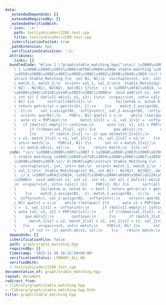 ```yaml
---
data:
  _extendedDependsOn: []
  _extendedRequiredBy: []
  _extendedVerifiedWith:
  - icon: ':x:'
    path: test/yukicoder/2288.test.cpp
    title: test/yukicoder/2288.test.cpp
  _isVerificationFailed: true
  _pathExtension: hpp
  _verificationStatusIcon: ':x:'
  attributes:
    links: []
  bundledCode: "#line 1 \"graph/stable_matching.hpp\"\n\n// \u30B0\u30EB\u30FC\u30D7\
    \ 1 \u306B\u3068\u3063\u3066\u6700\u9069\u306A stable matching \u304C\u5B58\u5728\
    \u3059\u308B\u306E\u3067\u305D\u308C\u3092\u304B\u3048\u3059.\n// O((N+M)logM)\n\
    struct Stable_Matching {\n  int N1, N2;\n  vvc<tuple<int, int, int>> dat;\n  vc<int>\
    \ match_1, match_2;\n  vc<int> val_1, val_2;\n\n  Stable_Matching(int N1, int\
    \ N2) : N1(N1), N2(N2), dat(N1) {}\n\n  // x \u306F\u4FA1\u5024, \u5927\u304D\u3044\
    \u65B9\u304C\u512A\u5148\u3055\u308C\u308B\n  void add(int v1, int v2, int x1,\
    \ int x2) { dat[v1].eb(v2, x1, x2); }\n\n  vc<pair<int, int>> calc() {\n    FOR(v1,\
    \ N1) {\n      sort(all(dat[v1]),\n           [&](auto& a, auto& b) -> bool {\
    \ return get<1>(a) < get<1>(b); });\n    }\n    match_1.assign(N1, -1), match_2.assign(N2,\
    \ -1);\n    val_1.assign(N1, -infty<int>), val_2.assign(N2, -infty<int>);\n  \
    \  vc<int> que(N1);\n    FOR(v, N1) que[v] = v;\n    while (len(que)) {\n    \
    \  auto v1 = POP(que);\n      match_1[v1] = -1, val_1[v1] = -infty<int>;\n   \
    \   if (dat[v1].empty()) continue;\n      auto [v2, x1, x2] = POP(dat[v1]);\n\
    \      if (!chmax(val_2[v2], x2)) {\n        que.eb(v1);\n        continue;\n\
    \      }\n      if (match_2[v2] != -1) que.eb(match_2[v2]);\n      match_1[v1]\
    \ = v2, match_2[v2] = v1, val_1[v1] = x1, val_2[v2] = x2;\n    }\n    vc<pair<int,\
    \ int>> match;\n    FOR(v1, N1) {\n      int v2 = match_1[v1];\n      if (v2 !=\
    \ -1) match.eb(v1, v2);\n    }\n    return match;\n  }\n};\n"
  code: "\n// \u30B0\u30EB\u30FC\u30D7 1 \u306B\u3068\u3063\u3066\u6700\u9069\u306A\
    \ stable matching \u304C\u5B58\u5728\u3059\u308B\u306E\u3067\u305D\u308C\u3092\
    \u304B\u3048\u3059.\n// O((N+M)logM)\nstruct Stable_Matching {\n  int N1, N2;\n\
    \  vvc<tuple<int, int, int>> dat;\n  vc<int> match_1, match_2;\n  vc<int> val_1,\
    \ val_2;\n\n  Stable_Matching(int N1, int N2) : N1(N1), N2(N2), dat(N1) {}\n\n\
    \  // x \u306F\u4FA1\u5024, \u5927\u304D\u3044\u65B9\u304C\u512A\u5148\u3055\u308C\
    \u308B\n  void add(int v1, int v2, int x1, int x2) { dat[v1].eb(v2, x1, x2); }\n\
    \n  vc<pair<int, int>> calc() {\n    FOR(v1, N1) {\n      sort(all(dat[v1]),\n\
    \           [&](auto& a, auto& b) -> bool { return get<1>(a) < get<1>(b); });\n\
    \    }\n    match_1.assign(N1, -1), match_2.assign(N2, -1);\n    val_1.assign(N1,\
    \ -infty<int>), val_2.assign(N2, -infty<int>);\n    vc<int> que(N1);\n    FOR(v,\
    \ N1) que[v] = v;\n    while (len(que)) {\n      auto v1 = POP(que);\n      match_1[v1]\
    \ = -1, val_1[v1] = -infty<int>;\n      if (dat[v1].empty()) continue;\n     \
    \ auto [v2, x1, x2] = POP(dat[v1]);\n      if (!chmax(val_2[v2], x2)) {\n    \
    \    que.eb(v1);\n        continue;\n      }\n      if (match_2[v2] != -1) que.eb(match_2[v2]);\n\
    \      match_1[v1] = v2, match_2[v2] = v1, val_1[v1] = x1, val_2[v2] = x2;\n \
    \   }\n    vc<pair<int, int>> match;\n    FOR(v1, N1) {\n      int v2 = match_1[v1];\n\
    \      if (v2 != -1) match.eb(v1, v2);\n    }\n    return match;\n  }\n};"
  dependsOn: []
  isVerificationFile: false
  path: graph/stable_matching.hpp
  requiredBy: []
  timestamp: '2023-11-30 16:32:50+09:00'
  verificationStatus: LIBRARY_ALL_WA
  verifiedWith:
  - test/yukicoder/2288.test.cpp
documentation_of: graph/stable_matching.hpp
layout: document
redirect_from:
- /library/graph/stable_matching.hpp
- /library/graph/stable_matching.hpp.html
title: graph/stable_matching.hpp
---
```

